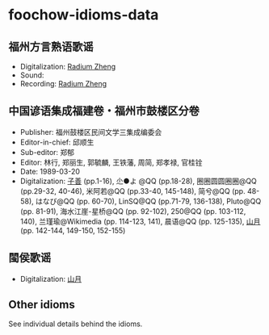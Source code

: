 ﻿# foochow-idioms-data

## 福州方言熟语歌谣
- Digitalization: [Radium Zheng](https://github.com/ztl8702)
- Sound: 
- Recording: [Radium Zheng](https://github.com/ztl8702)

## 中国谚语集成福建卷・福州市鼓楼区分卷
- Publisher: 福州鼓楼区民间文学三集成编委会
- Editor-in-chief: 邱顺生
- Sub-editor: 郑郁
- Editor: 林行, 郑丽生, 郭毓麟, 王铁藩, 周简, 郑孝禄, 官桂铨
- Date: 1989-03-20
- Digitalization: [子善](https://github.com/DDFShanyu) (pp.1-16), 尐●よ @QQ (pp.18-28), 圈圈圆圆圈圈@QQ (pp.29-32, 40-46), 米阿若@QQ (pp.33-40, 145-148), 简兮@QQ (pp. 48-58), はなび@QQ (pp. 60-70), LinSQ@QQ (pp.71-79, 136-138), Pluto@QQ (pp. 81-91), 海水江崖-星桥@QQ (pp. 92-102), 250@QQ (pp. 103-112, 140), 兰瑾瑜@Wikimedia (pp. 114-123, 141), 晨语@QQ (pp. 125-135), [山月](https://github.com/Guanchishan) (pp. 142-144, 149-150, 152-155)

## 閩侯歌谣
- Digitalization: [山月](https://github.com/Guanchishan)

## Other idioms
See individual details behind the idioms.